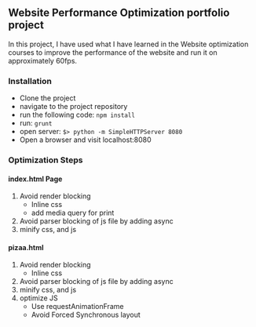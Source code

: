 ## Website Performance Optimization portfolio project

In this project, I have used what I have learned in the Website optimization courses
to improve the performance of the website and run it on approximately 60fps.

### Installation

* Clone the project
* navigate to the project repository
* run the following code: ``` npm install ```
* run: ``` grunt ```
* open server: ``` $> python -m SimpleHTTPServer 8080 ```
* Open a browser and visit localhost:8080

### Optimization Steps

#### index.html Page

1. Avoid render blocking
	* Inline css
	* add media query for print
2. Avoid parser blocking of js file by adding async
3. minify css, and js

#### pizaa.html

1. Avoid render blocking
	* Inline css
2. Avoid parser blocking of js file by adding async
3. minify css, and js
4. optimize JS
	* Use requestAnimationFrame
	* Avoid Forced Synchronous layout


